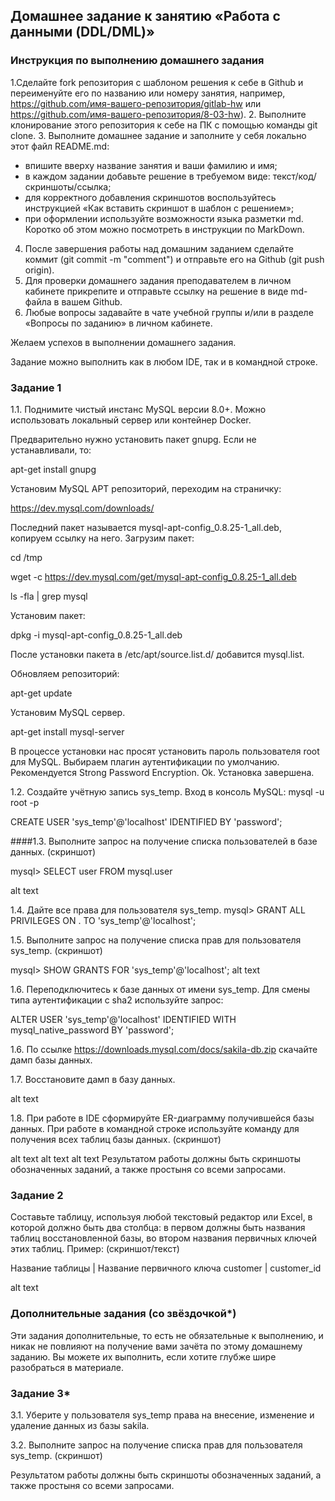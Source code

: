 ## Домашнее задание к занятию «Работа с данными (DDL/DML)»
### Инструкция по выполнению домашнего задания
1.Сделайте fork репозитория c шаблоном решения к себе в Github и переименуйте его по названию или номеру занятия, например, https://github.com/имя-вашего-репозитория/gitlab-hw или https://github.com/имя-вашего-репозитория/8-03-hw).
2. Выполните клонирование этого репозитория к себе на ПК с помощью команды git clone.
3. Выполните домашнее задание и заполните у себя локально этот файл README.md:
 - впишите вверху название занятия и ваши фамилию и имя;
 - в каждом задании добавьте решение в требуемом виде: текст/код/скриншоты/ссылка;
 - для корректного добавления скриншотов воспользуйтесь инструкцией «Как вставить скриншот в шаблон с решением»;
 - при оформлении используйте возможности языка разметки md. Коротко об этом можно посмотреть в инструкции по MarkDown.
4. После завершения работы над домашним заданием сделайте коммит (git commit -m "comment") и отправьте его на Github (git push origin).
5. Для проверки домашнего задания преподавателем в личном кабинете прикрепите и отправьте ссылку на решение в виде md-файла в вашем Github.
6. Любые вопросы задавайте в чате учебной группы и/или в разделе «Вопросы по заданию» в личном кабинете.

Желаем успехов в выполнении домашнего задания.

Задание можно выполнить как в любом IDE, так и в командной строке.

### Задание 1
1.1. Поднимите чистый инстанс MySQL версии 8.0+. Можно использовать локальный сервер или контейнер Docker.

Предварительно нужно установить пакет gnupg. Если не устанавливали, то:

apt-get install gnupg

Установим MySQL APT репозиторий, переходим на страничку:

https://dev.mysql.com/downloads/

Последний пакет называется mysql-apt-config_0.8.25-1_all.deb, копируем ссылку на него. Загрузим пакет:

cd /tmp

wget -c https://dev.mysql.com/get/mysql-apt-config_0.8.25-1_all.deb

ls -fla | grep mysql

Установим пакет:

dpkg -i mysql-apt-config_0.8.25-1_all.deb

После установки пакета в /etc/apt/source.list.d/ добавится mysql.list.

Обновляем репозиторий:

apt-get update

Установим MySQL сервер.

apt-get install mysql-server

В процессе установки нас просят установить пароль пользователя root для MySQL. Выбираем плагин аутентификации по умолчанию. Рекомендуется Strong Password Encryption. Ok. Установка завершена.

1.2. Создайте учётную запись sys_temp.
Вход в консоль MySQL: mysql -u root -p

CREATE USER 'sys_temp'@'localhost' IDENTIFIED BY 'password';

####1.3. Выполните запрос на получение списка пользователей в базе данных. (скриншот)

mysql> SELECT user FROM mysql.user

alt text

1.4. Дайте все права для пользователя sys_temp.
mysql> GRANT ALL PRIVILEGES ON . TO 'sys_temp'@'localhost';

1.5. Выполните запрос на получение списка прав для пользователя sys_temp. (скриншот)

mysql> SHOW GRANTS FOR 'sys_temp'@'localhost';
alt text

1.6. Переподключитесь к базе данных от имени sys_temp. Для смены типа аутентификации с sha2 используйте запрос:

ALTER USER 'sys_temp'@'localhost' IDENTIFIED WITH mysql_native_password BY 'password';

1.6. По ссылке https://downloads.mysql.com/docs/sakila-db.zip скачайте дамп базы данных.

1.7. Восстановите дамп в базу данных.

alt text

1.8. При работе в IDE сформируйте ER-диаграмму получившейся базы данных. При работе в командной строке используйте команду для получения всех таблиц базы данных. (скриншот)

alt text alt text alt text Результатом работы должны быть скриншоты обозначенных заданий, а также простыня со всеми запросами.

### Задание 2 
Составьте таблицу, используя любой текстовый редактор или Excel, в которой должно быть два столбца: в первом должны быть названия таблиц восстановленной базы, во втором названия первичных ключей этих таблиц. Пример: (скриншот/текст)

Название таблицы | Название первичного ключа customer | customer_id

alt text


### Дополнительные задания (со звёздочкой*)
Эти задания дополнительные, то есть не обязательные к выполнению, и никак не повлияют на получение вами зачёта по этому домашнему заданию. Вы можете их выполнить, если хотите глубже шире разобраться в материале.

### Задание 3*
3.1. Уберите у пользователя sys_temp права на внесение, изменение и удаление данных из базы sakila.

3.2. Выполните запрос на получение списка прав для пользователя sys_temp. (скриншот)

Результатом работы должны быть скриншоты обозначенных заданий, а также простыня со всеми запросами.
